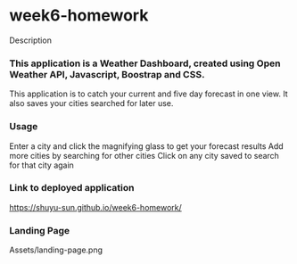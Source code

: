 # week6-homework

Description

### This application is a Weather Dashboard, created using Open Weather API, Javascript, Boostrap and CSS.

This application is to catch your current and five day forecast in one view. It also saves your cities searched for later use.

### Usage

Enter a city and click the magnifying glass to get your forecast results
Add more cities by searching for other cities
Click on any city saved to search for that city again

### Link to deployed application

https://shuyu-sun.github.io/week6-homework/

### Landing Page

Assets/landing-page.png

